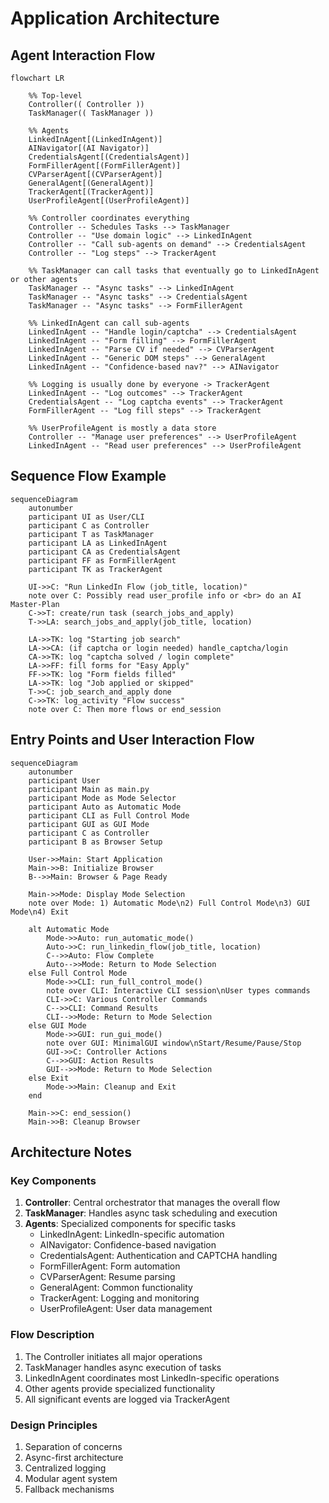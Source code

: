 # Application Architecture

## Agent Interaction Flow

```mermaid
flowchart LR

    %% Top-level
    Controller(( Controller ))
    TaskManager(( TaskManager ))

    %% Agents
    LinkedInAgent[(LinkedInAgent)]
    AINavigator[(AI Navigator)]
    CredentialsAgent[(CredentialsAgent)]
    FormFillerAgent[(FormFillerAgent)]
    CVParserAgent[(CVParserAgent)]
    GeneralAgent[(GeneralAgent)]
    TrackerAgent[(TrackerAgent)]
    UserProfileAgent[(UserProfileAgent)]

    %% Controller coordinates everything
    Controller -- Schedules Tasks --> TaskManager
    Controller -- "Use domain logic" --> LinkedInAgent
    Controller -- "Call sub-agents on demand" --> CredentialsAgent
    Controller -- "Log steps" --> TrackerAgent

    %% TaskManager can call tasks that eventually go to LinkedInAgent or other agents
    TaskManager -- "Async tasks" --> LinkedInAgent
    TaskManager -- "Async tasks" --> CredentialsAgent
    TaskManager -- "Async tasks" --> FormFillerAgent

    %% LinkedInAgent can call sub-agents
    LinkedInAgent -- "Handle login/captcha" --> CredentialsAgent
    LinkedInAgent -- "Form filling" --> FormFillerAgent
    LinkedInAgent -- "Parse CV if needed" --> CVParserAgent
    LinkedInAgent -- "Generic DOM steps" --> GeneralAgent
    LinkedInAgent -- "Confidence-based nav?" --> AINavigator

    %% Logging is usually done by everyone -> TrackerAgent
    LinkedInAgent -- "Log outcomes" --> TrackerAgent
    CredentialsAgent -- "Log captcha events" --> TrackerAgent
    FormFillerAgent -- "Log fill steps" --> TrackerAgent

    %% UserProfileAgent is mostly a data store
    Controller -- "Manage user preferences" --> UserProfileAgent
    LinkedInAgent -- "Read user preferences" --> UserProfileAgent
```

## Sequence Flow Example

```mermaid
sequenceDiagram
    autonumber
    participant UI as User/CLI
    participant C as Controller
    participant T as TaskManager
    participant LA as LinkedInAgent
    participant CA as CredentialsAgent
    participant FF as FormFillerAgent
    participant TK as TrackerAgent

    UI->>C: "Run LinkedIn Flow (job_title, location)"
    note over C: Possibly read user_profile info or <br> do an AI Master-Plan
    C->>T: create/run task (search_jobs_and_apply)
    T->>LA: search_jobs_and_apply(job_title, location)

    LA->>TK: log "Starting job search"
    LA->>CA: (if captcha or login needed) handle_captcha/login
    CA->>TK: log "captcha solved / login complete"
    LA->>FF: fill forms for "Easy Apply"
    FF->>TK: log "Form fields filled"
    LA->>TK: log "Job applied or skipped"
    T->>C: job_search_and_apply done
    C->>TK: log_activity "Flow success"
    note over C: Then more flows or end_session
```

## Entry Points and User Interaction Flow

```mermaid
sequenceDiagram
    autonumber
    participant User
    participant Main as main.py
    participant Mode as Mode Selector
    participant Auto as Automatic Mode
    participant CLI as Full Control Mode
    participant GUI as GUI Mode
    participant C as Controller
    participant B as Browser Setup

    User->>Main: Start Application
    Main->>B: Initialize Browser
    B-->>Main: Browser & Page Ready

    Main->>Mode: Display Mode Selection
    note over Mode: 1) Automatic Mode\n2) Full Control Mode\n3) GUI Mode\n4) Exit

    alt Automatic Mode
        Mode->>Auto: run_automatic_mode()
        Auto->>C: run_linkedin_flow(job_title, location)
        C-->>Auto: Flow Complete
        Auto-->>Mode: Return to Mode Selection
    else Full Control Mode
        Mode->>CLI: run_full_control_mode()
        note over CLI: Interactive CLI session\nUser types commands
        CLI->>C: Various Controller Commands
        C-->>CLI: Command Results
        CLI-->>Mode: Return to Mode Selection
    else GUI Mode
        Mode->>GUI: run_gui_mode()
        note over GUI: MinimalGUI window\nStart/Resume/Pause/Stop
        GUI->>C: Controller Actions
        C-->>GUI: Action Results
        GUI-->>Mode: Return to Mode Selection
    else Exit
        Mode->>Main: Cleanup and Exit
    end

    Main->>C: end_session()
    Main->>B: Cleanup Browser
```

## Architecture Notes

### Key Components

1. **Controller**: Central orchestrator that manages the overall flow
2. **TaskManager**: Handles async task scheduling and execution
3. **Agents**: Specialized components for specific tasks
   - LinkedInAgent: LinkedIn-specific automation
   - AINavigator: Confidence-based navigation
   - CredentialsAgent: Authentication and CAPTCHA handling
   - FormFillerAgent: Form automation
   - CVParserAgent: Resume parsing
   - GeneralAgent: Common functionality
   - TrackerAgent: Logging and monitoring
   - UserProfileAgent: User data management

### Flow Description

1. The Controller initiates all major operations
2. TaskManager handles async execution of tasks
3. LinkedInAgent coordinates most LinkedIn-specific operations
4. Other agents provide specialized functionality
5. All significant events are logged via TrackerAgent

### Design Principles

1. Separation of concerns
2. Async-first architecture
3. Centralized logging
4. Modular agent system
5. Fallback mechanisms 